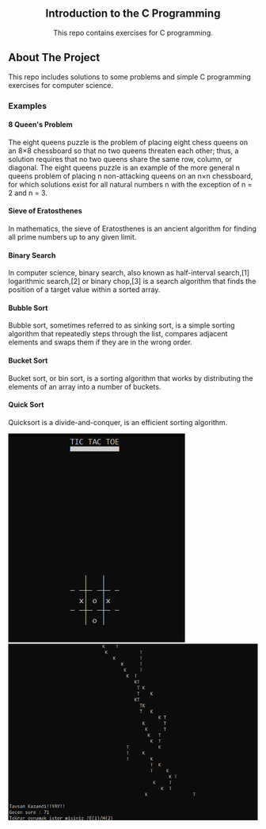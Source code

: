 <br />
<p align="center">

  <h2 align="center">Introduction to the C Programming</h2>

  <p align="center">
    This repo contains exercises for C programming.
    <br />
  </p>
</p>


<!-- ABOUT THE PROJECT -->
## About The Project


This repo includes solutions to some problems and simple C programming exercises for computer science.

### Examples

#### 8 Queen's Problem
The eight queens puzzle is the problem of placing eight chess queens on an 8×8 chessboard so that no two queens threaten each other; thus, a solution requires that no two queens share the same row, column, or diagonal. The eight queens puzzle is an example of the more general n queens problem of placing n non-attacking queens on an n×n chessboard, for which solutions exist for all natural numbers n with the exception of n = 2 and n = 3.



#### Sieve of Eratosthenes
In mathematics, the sieve of Eratosthenes is an ancient algorithm for finding all prime numbers up to any given limit.



#### Binary Search
In computer science, binary search, also known as half-interval search,[1] logarithmic search,[2] or binary chop,[3] is a search algorithm that finds the position of a target value within a sorted array.



#### Bubble Sort
Bubble sort, sometimes referred to as sinking sort, is a simple sorting algorithm that repeatedly steps through the list, compares adjacent elements and swaps them if they are in the wrong order.



#### Bucket Sort
Bucket sort, or bin sort, is a sorting algorithm that works by distributing the elements of an array into a number of buckets. 



#### Quick Sort
Quicksort is a divide-and-conquer, is an efficient sorting algorithm.


<img src="/images/tictoctoe.png" alt="Tic Tac Toe"/> <img src="/images/turtlerabbitrace.png" alt="Turtle Rabbit Race"/>
